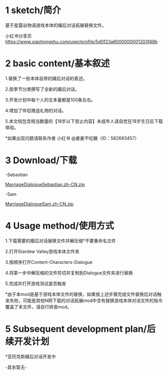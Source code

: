 # 1 sketch/简介
基于星露谷物语游戏本体的婚后对话拓展替换文件。

小红书分享页 https://www.xiaohongshu.com/user/profile/5d0f23a6000000001203f48b
# 2 basic content/基本叙述
1.替换了一些本体自带的婚后对话的表述。

2.按季节分类撰写了全新的婚后对话。

3.开发计划中每个人的文本量都是100条左右。

4.增加了伴侣赠送礼物的对话。

5.本文档包含相当数量的【18岁以下禁止内容】未成年人请自觉在18岁生日后下载体验。

*如果出现问题请联系作者 小红书 @姜姜不吃糖（ID：582693457）
# 3 Download/下载
-Sebastian

[MarriageDialogueSebastian.zh-CN.zip](https://github.com/user-attachments/files/18010071/MarriageDialogueSebastian.zh-CN.zip)

-Sam

[MarriageDialogueSam.zh-CN.zip](https://github.com/user-attachments/files/18010069/MarriageDialogueSam.zh-CN.zip)
# 4 Usage method/使用方式
1.下载需要的婚后对话替换文件并解压缩*不要重命名文件

2.打开Stardew Valley游戏本体文件夹

3.按顺序打开Content-Characters-Dialogue

4.将第一步中解压缩的文件剪切并复制到Dialogue文件夹进行替换

5.完成并打开游戏测试是否触发

*由于本mod是基于游戏本体文件的替换，如果按上述步骤完成文件替换后对话触发失败，可能是其他N网下载的对话拓展mod中含有替换游戏本体对话文件的指令覆盖了本文件，请自行排查mod。
# 5 Subsequent development plan/后续开发计划
*亚历克斯婚后对话开发中

-其余暂无-

